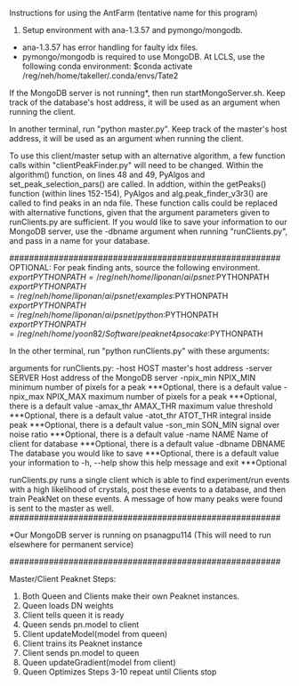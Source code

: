 Instructions for using the AntFarm (tentative name for this program)

1) Setup environment with ana-1.3.57 and pymongo/mongodb.
+ ana-1.3.57 has error handling for faulty idx files.
+ pymongo/mongodb is required to use MongoDB.
At LCLS, use the following conda environment:
$conda activate /reg/neh/home/takeller/.conda/envs/Tate2

If the MongoDB server is not running*, then run startMongoServer.sh.
Keep track of the database's host address,
it will be used as an argument when running the client.

In another terminal, run "python master.py".
Keep track of the master's host address,
it will be used as an argument when running the client.

To use this client/master setup with an alternative algorithm,
a few function calls within "clientPeakFinder.py" will need to be changed.
Within the algorithm() function, on lines 48 and 49, PyAlgos and
set_peak_selection_pars() are called. In addtion, within the getPeaks()
function (within lines 152-154), PyAlgos and alg.peak_finder_v3r3() are
called to find peaks in an nda file. These function calls could be replaced
with alternative functions, given that the argument parameters given to
runClients.py are sufficient. If you would like to save your information to
our MongoDB server, use the -dbname argument when running "runClients.py",
and pass in a name for your database.

#######################################################
OPTIONAL: For peak finding ants, source the following environment.
$export PYTHONPATH=/reg/neh/home/liponan/ai/psnet:$PYTHONPATH
$export PYTHONPATH=/reg/neh/home/liponan/ai/psnet/examples:$PYTHONPATH
$export PYTHONPATH=/reg/neh/home/liponan/ai/psnet/python:$PYTHONPATH
$export PYTHONPATH=/reg/neh/home/yoon82/Software/peaknet4psocake:$PYTHONPATH

In the other terminal, run "python runClients.py" with these arguments:

arguments for runClients.py:
  -host HOST          master's host address
  -server SERVER      Host address of the MongoDB server
  -npix_min NPIX_MIN  minimum number of pixels for a peak ***Optional, there is a default value
  -npix_max NPIX_MAX  maximum number of pixels for a peak ***Optional, there is a default value
  -amax_thr AMAX_THR  maximum value threshold             ***Optional, there is a default value
  -atot_thr ATOT_THR  integral inside peak                ***Optional, there is a default value
  -son_min SON_MIN    signal over noise ratio             ***Optional, there is a default value
  -name NAME          Name of client for database         ***Optional, there is a default value
  -dbname DBNAME      The database you would like to save ***Optional, there is a default value
                      your information to
  -h, --help          show this help message and exit     ***Optional

runClients.py runs a single client which is able to find experiment/run events with a high likelihood
 of crystals, post these events to a database, and then train PeakNet on these events. A message
 of how many peaks were found is sent to the master as well.
#######################################################

*Our MongoDB server is running on psanagpu114
(This will need to run elsewhere for permanent service)

#######################################################

Master/Client Peaknet Steps:

1. Both Queen and Clients make their own Peaknet instances.
2. Queen loads DN weights
3. Client tells queen it is ready
4. Queen sends pn.model to client
5. Client updateModel(model from queen)
6. Client trains its Peaknet instance
7. Client sends pn.model to queen
8. Queen updateGradient(model from client)
9. Queen Optimizes
Steps 3-10 repeat until Clients stop

